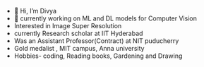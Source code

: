 - 👋 Hi, I’m Divya
- 👀 currently working on ML and DL models for Computer Vision
- Interested in Image Super Resolution
- currently Research scholar at IIT Hyderabad
- Was an Assistant Professor(Contract) at NIT puducherry
- Gold medalist , MIT campus, Anna university
- Hobbies- coding, Reading books, Gardening and Drawing
  
